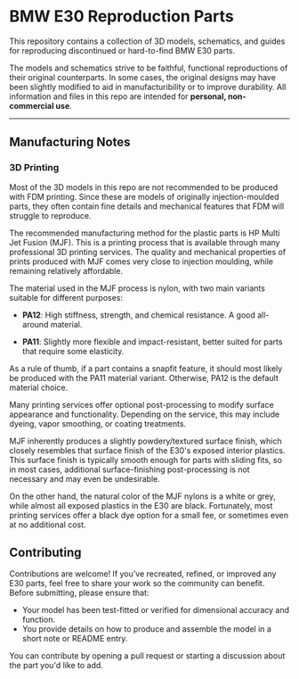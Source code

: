 # BMW E30 Reproduction Parts

This repository contains a collection of 3D models, schematics, and guides for reproducing discontinued or hard-to-find BMW E30 parts.

The models and schematics strive to be faithful, functional reproductions of their original counterparts. In some cases, the original designs may have been slightly modified to aid in manufacturibility or to improve durability.
All information and files in this repo are intended for **personal, non-commercial use**.

---

## Manufacturing Notes

### 3D Printing
Most of the 3D models in this repo are not recommended to be produced with FDM printing. Since these are models of originally injection-moulded parts, they often contain fine details and mechanical features that FDM will struggle to reproduce.

The recommended manufacturing method for the plastic parts is HP Multi Jet Fusion (MJF). This is a printing process that is available through many professional 3D printing services. The quality and mechanical properties of prints produced with MJF comes very close to injection moulding, while remaining relatively affordable.

The material used in the MJF process is nylon, with two main variants suitable for different purposes:

- **PA12**: High stiffness, strength, and chemical resistance. A good all-around material.

- **PA11**: Slightly more flexible and impact-resistant, better suited for parts that require some elasticity.

As a rule of thumb, if a part contains a snapfit feature, it should most likely be produced with the PA11 material variant. Otherwise, PA12 is the default material choice.

Many printing services offer optional post-processing to modify surface appearance and functionality. Depending on the service, this may include dyeing, vapor smoothing, or coating treatments.

MJF inherently produces a slightly powdery/textured surface finish, which closely resembles that surface finish of the E30's exposed interior plastics. This surface finish is typically smooth enough for parts with sliding fits, so in most cases, additional surface-finishing post-processing is not necessary and may even be undesirable.

On the other hand, the natural color of the MJF nylons is a white or grey, while almost all exposed plastics in the E30 are black. Fortunately, most printing services offer a black dye option for a small fee, or sometimes even at no additional cost.

## Contributing

Contributions are welcome! If you’ve recreated, refined, or improved any E30 parts, feel free to share your work so the community can benefit. Before submitting, please ensure that:

- Your model has been test-fitted or verified for dimensional accuracy and function.
- You provide details on how to produce and assemble the model in a short note or README entry.

You can contribute by opening a pull request or starting a discussion about the part you'd like to add.
